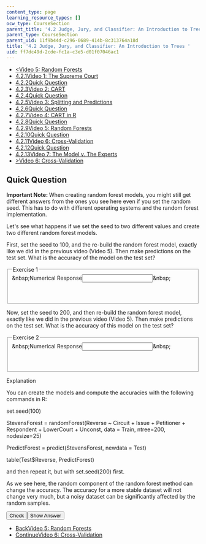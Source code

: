 ```yaml
---
content_type: page
learning_resource_types: []
ocw_type: CourseSection
parent_title: '4.2 Judge, Jury, and Classifier: An Introduction to Trees '
parent_type: CourseSection
parent_uid: 11f9b44d-c296-0689-414b-8c313764a18d
title: '4.2 Judge, Jury, and Classifier: An Introduction to Trees '
uid: ff7dc49d-2cde-fc1a-c3e5-d01f07046ac1
---
```

<ul class="navigation pagination">
    <li id="top_bck_btn"><a href="./resolveuid/d818f0620c7e3cee943507c440503537">&lt;<span>Video 5: Random Forests</span></a></li>
    <li id="flp_btn_1"><a href="./resolveuid/11f9b44dc2960689414b8c313764a18d">4.2.1<span>Video 1: The Supreme Court</span></a></li>
    <li id="flp_btn_2"><a href="./resolveuid/b707db7f99009e83423e4911e4d83568">4.2.2<span>Quick Question</span></a></li>
    <li id="flp_btn_3"><a href="./resolveuid/fbeabfb3e0a4b479efe5ffb5d7cf5d4a">4.2.3<span>Video 2: CART</span></a></li>
    <li id="flp_btn_4"><a href="./resolveuid/076a36ddc951926fd5c99ccb41e476d9">4.2.4<span>Quick Question</span></a></li>
    <li id="flp_btn_5"><a href="./resolveuid/ca1564b0917866a3a00e801c8c9fdbbc">4.2.5<span>Video 3: Splitting and Predictions</span></a></li>
    <li id="flp_btn_6"><a href="./resolveuid/9788174fbc238176217873d882264bfd">4.2.6<span>Quick Question</span></a></li>
    <li id="flp_btn_7"><a href="./resolveuid/a0af0b83fff43d634dfe02e15106f92d">4.2.7<span>Video 4: CART in R</span></a></li>
    <li id="flp_btn_8"><a href="./resolveuid/8f336b6d3260d3a128f288e99dda1c42">4.2.8<span>Quick Question</span></a></li>
    <li id="flp_btn_9"><a href="./resolveuid/d818f0620c7e3cee943507c440503537">4.2.9<span>Video 5: Random Forests</span></a></li>
    <li id="flp_btn_10" class="button_selected"><a href="./resolveuid/ff7dc49d2cdefc1ac3e5d01f07046ac1">4.2.10<span>Quick Question</span></a></li>
    <li id="flp_btn_11"><a href="./resolveuid/aed8634b040dd1af7abb68e999cb9c43">4.2.11<span>Video 6: Cross-Validation</span></a></li>
    <li id="flp_btn_12"><a href="./resolveuid/0be06c807e39cc4e2808dc63ffaa5efa">4.2.12<span>Quick Question</span></a></li>
    <li id="flp_btn_13"><a href="./resolveuid/2ca2e4f174a66019fbe68e97bba87376">4.2.13<span>Video 7: The Model v. The Experts</span></a></li>
    <li id="top_continue_btn"><a href="./resolveuid/aed8634b040dd1af7abb68e999cb9c43">&gt;<span>Video 6: Cross-Validation</span></a></li>
</ul>
<h2 class="subhead">Quick Question</h2>
<div class="self_assessment">
<p display_name="Quick Question" url_name="Quick_Question_299"><b> Important Note: </b> When creating random forest models, you might still get different answers from the ones you see here even if you set the random seed. This has to do with different operating systems and the random forest implementation.</p>
<p display_name="Quick Question" url_name="Quick_Question_300">Let's see what happens if we set the seed to two different values and create two different random forest models.</p>
<div id="Q1_div" class="problem_question">
<p display_name="Quick Question" url_name="Quick_Question_301">First, set the seed to 100, and the re-build the random forest model, exactly like we did in the previous video (Video 5). Then make predictions on the test set. What is the accuracy of the model on the test set?</p>
<fieldset><legend class="visually-hidden">Exercise 1</legend>
<div class="choice"><label id="Q1_label"><span id="Q1_aria_status" tabindex="-1" class="visually-hidden">&amp;nbsp;</span><span class="visually-hidden">Numerical Response</span><input type="text" id="Q1_input" value="" onkeypress="numericTypedOrDropDownSelected(1)" class="problem_text_input" /><input type="hidden" id="Q1_ans" value="0.6882353" /><input type="hidden" id="Q1_tolerance" value="0.1" /><span id="Q1_normal_status" class="nostatus" aria-hidden="true">&amp;nbsp;</span></label></div>
<p id="S1_ans" tabindex="-1" class="problem_answer">&nbsp;</p>
</fieldset></div>
<div id="Q2_div" class="problem_question">
<p display_name="Quick Question" url_name="Quick_Question_303">Now, set the seed to 200, and then re-build the random forest model, exactly like we did in the previous video (Video 5). Then make predictions on the test set. What is the accuracy of this model on the test set?</p>
<fieldset><legend class="visually-hidden">Exercise 2</legend>
<div class="choice"><label id="Q2_label"><span id="Q2_aria_status" tabindex="-1" class="visually-hidden">&amp;nbsp;</span><span class="visually-hidden">Numerical Response</span><input type="text" id="Q2_input" value="" onkeypress="numericTypedOrDropDownSelected(2)" class="problem_text_input" /><input type="hidden" id="Q2_ans" value="0.7058824" /><input type="hidden" id="Q2_tolerance" value="0.1" /><span id="Q2_normal_status" class="nostatus" aria-hidden="true">&amp;nbsp;</span></label></div>
<p id="S2_ans" tabindex="-1" class="problem_answer">&nbsp;</p>
</fieldset></div>
<div id="S1_div" class="problem_solution" tabindex="-1" display_name="Quick Question" url_name="Quick_Question_305">
<div class="detailed-solution">
<p>Explanation</p>
<p>You can create the models and compute the accuracies with the following commands in R:</p>
<p>set.seed(100)</p>
<p>StevensForest = randomForest(Reverse ~ Circuit + Issue + Petitioner + Respondent + LowerCourt + Unconst, data = Train, ntree=200, nodesize=25)</p>
<p>PredictForest = predict(StevensForest, newdata = Test)</p>
<p>table(Test$Reverse, PredictForest)</p>
<p>and then repeat it, but with set.seed(200) first.</p>
<p>As we see here, the random component of the random forest method can change the accuracy. The accuracy for a more stable dataset will not change very much, but a noisy dataset can be significantly affected by the random samples.</p>
</div>
</div>
<div class="action"><button id="Q1_button" onclick="checkAnswer({1: 'numerical', 2: 'numerical'})" class="problem_mo_button">Check</button><button id="Q1_button_show" onclick="showHideSolution({1: 'numerical', 2: 'numerical'}, 1, [1])" class="problem_mo_button">Show Answer</button></div>
</div>
<ul class="navigation progress">
    <li id="bck_btn"><a href="./resolveuid/d818f0620c7e3cee943507c440503537">Back<span>Video 5: Random Forests</span></a></li>
    <li id="continue_btn"><a href="./resolveuid/aed8634b040dd1af7abb68e999cb9c43">Continue<span>Video 6: Cross-Validation</span></a></li>
</ul>